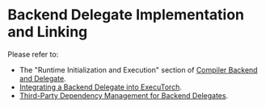 # Backend Delegate Implementation and Linking

Please refer to:
- The "Runtime Initialization and Execution" section of [Compiler Backend and Delegate](compiler-delegate-and-partitioner.md).
- [Integrating a Backend Delegate into ExecuTorch](backend-delegates-integration.md).
- [Third-Party Dependency Management for Backend Delegates](backend-delegates-dependencies.md).
